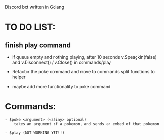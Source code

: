 Discord bot written in Golang

# TO DO LIST:

## finish play command

-   if queue empty and nothing playing, after 10 seconds v.Speagkin(false) and v.Disconnect() / v.Close() in commands/play

-   Refactor the poke command and move to commands split functions to helper

-   maybe add more functionality to poke command

# Commands:

    - $poke <argument> (<shiny> optional)
        takes an argument of a pokemon, and sends an embed of that pokemon

    - $play (NOT WORKING YET!!)
